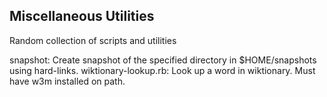 Miscellaneous Utilities
------------------------
Random collection of scripts and utilities

snapshot: Create snapshot of the specified directory in $HOME/snapshots using hard-links.
wiktionary-lookup.rb: Look up a word in wiktionary.  Must have w3m installed on path.
